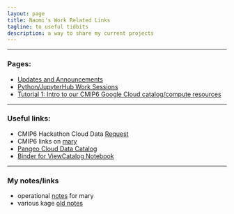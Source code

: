 ```yaml
---
layout: page
title: Naomi's Work Related Links
tagline: to useful tidbits
description: a way to share my current projects
---
```


--------------
### Pages:
- [Updates and Announcements](pages/updates.html)
- [Python/JupyterHub Work Sessions](pages/sessions.html)
- [Tutorial 1: Intro to our CMIP6 Google Cloud catalog/compute resources ](pages/tutorial1.html)



--------------
### Useful links:
- CMIP6 Hackathon Cloud Data [Request](https://docs.google.com/forms/d/e/1FAIpQLScFjA5IddqBs2Rc0xGbzn32NPq12TKr-b-8KGtXWyNDK5sJCg/viewform)
- CMIP6 links on [mary](http://mary.ldeo.columbia.edu:8080/CMIP6)
- [Pangeo Cloud Data Catalog](https://pangeo-data.github.io/pangeo-datastore)
- [Binder for ViewCatalog Notebook](https://binder.pangeo.io/v2/gh/naomi-henderson/CMIP6-qgrid/master)


--------------
### My notes/links
- operational [notes](pages/mary.html) for mary
- various kage [old notes](http://kage.ldeo.columbia.edu/notes/) 

